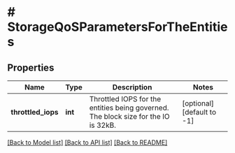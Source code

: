# # StorageQoSParametersForTheEntities

## Properties

Name | Type | Description | Notes
------------ | ------------- | ------------- | -------------
**throttled_iops** | **int** | Throttled IOPS for the entities being governed. The block size for the IO is 32kB. | [optional] [default to -1]

[[Back to Model list]](../../README.md#models) [[Back to API list]](../../README.md#endpoints) [[Back to README]](../../README.md)
